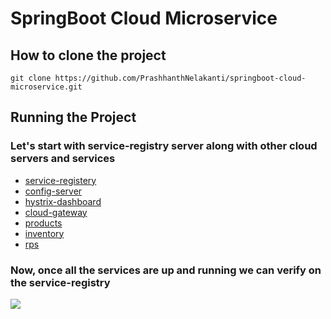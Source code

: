 # SpringBoot Cloud Microservice

## How to clone the project 

```
git clone https://github.com/PrashhanthNelakanti/springboot-cloud-microservice.git
```
## Running the Project 

### Let's start with service-registry server along with other cloud servers and services
* [service-registery](service-registry/README.md)
* [config-server](config-server/README.md)
* [hystrix-dashboard](hystrix-dashboard/README.md)
* [cloud-gateway](cloud-gateway/README.md)
* [products](products/README.md)
* [inventory](inventory/README.md)
* [rps](rps/README.md)

### Now, once all the services are up and running we can verify on the service-registry

<img src="../readme-imgs/eureka.png"/>






